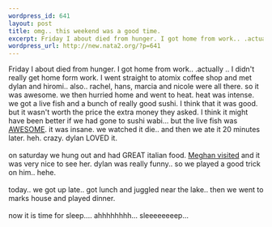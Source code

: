 ```yaml
--- 
wordpress_id: 641
layout: post
title: omg.. this weekend was a good time.
excerpt: Friday I about died from hunger. I got home from work.. .actually .. I didn't really get home form work. I went straight to atomix coffee shop and met dylan and hiromi.. also.. rachel, hans, marcia and nicole were all there. so it was awesome. we then hurried home and went to heat. heat was intense. we got a live fish and a bunch of really good sushi. I think that it was good. but it wasn't wor...
wordpress_url: http://new.nata2.org/?p=641
---
```

Friday I about died from hunger. I got home from work.. .actually .. I didn't really get home form work. I went straight to atomix coffee shop and met dylan and hiromi.. also.. rachel, hans, marcia and nicole were all there. so it was awesome. we then hurried home and went to heat. heat was intense. we got a live fish and a bunch of really good sushi. I think that it was good. but it wasn't worth the price the extra money they asked. I think it might have been better if we had gone to sushi wabi... but the live fish was <a href="http://nata2.info/pictures/events/dylan_and_meghan_visits_10_03/dylans%20visit%20002.jpg">AWESOME</a>. it was insane. we watched it die.. and then we ate it 20 minutes later. heh. crazy. dylan LOVED it. <Br><br/>on saturday we hung out and had GREAT italian food. <a href="http://nata2.info/pictures/events/dylan_and_meghan_visits_10_03/dylans%20visit%20014.jpg">Meghan visited</a> and it was very nice to see her. dylan was really funny.. so we played a good trick on him.. hehe.<Br><br/>today.. we got up late.. got lunch and juggled near the lake.. then we went to marks house and played dinner. <br/><br/>now it is time for sleep.... ahhhhhhhh... sleeeeeeeep...
